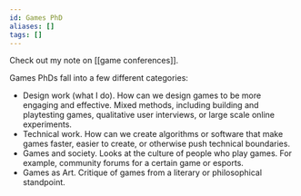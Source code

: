 ```yaml
---
id: Games PhD
aliases: []
tags: []
---
```


Check out my note on [[game conferences]].

Games PhDs fall into a few different categories:

 - Design work (what I do). How can we design games to be more engaging and effective. Mixed methods, including building and playtesting games, qualitative user interviews, or large scale online experiments.
 - Technical work. How can we create algorithms or software that make games faster, easier to create, or otherwise push technical boundaries.
 - Games and society. Looks at the culture of people who play games. For example, community forums for a certain game or esports.
 - Games as Art. Critique of games from a literary or philosophical standpoint.
